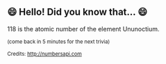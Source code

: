## 😄 Hello! Did you know that... 😄
118 is the atomic number of the element Ununoctium.

<sup>(come back in 5 minutes for the next trivia)</sup>


<sup>Credits: http://numbersapi.com</sup>
